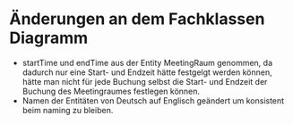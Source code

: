 # Änderungen an dem Fachklassen Diagramm
- startTime und endTime aus der Entity MeetingRaum genommen, da dadurch nur eine Start- und Endzeit hätte festgelgt werden können, hätte man nicht für jede Buchung selbst die Start- und Endzeit der Buchung des Meetingraumes festlegen können.
- Namen der Entitäten von Deutsch auf Englisch geändert um konsistent beim naming zu bleiben.

